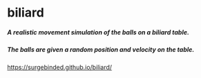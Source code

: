 # biliard

##### A realistic movement simulation of the balls on a biliard table.

##### The balls are given a random position and velocity on the table. 

https://surgebinded.github.io/biliard/

